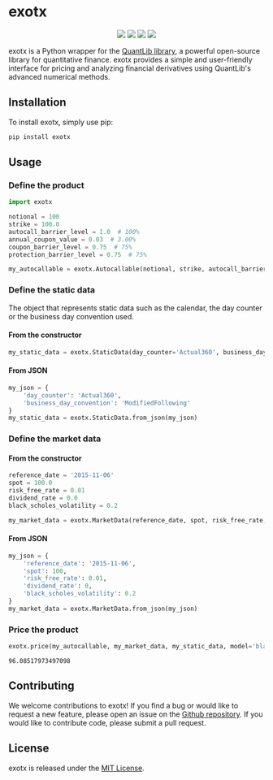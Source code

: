 # exotx
<p align="center">
    <img src="https://github.com/SebastienEveno/exotx/actions/workflows/python-package.yml/badge.svg?branch=master" />
    <a href="https://pypi.org/project/exotx" alt="Python Versions">
        <img src="https://img.shields.io/pypi/pyversions/exotx.svg?logo=python&logoColor=white" /></a>
    <a href="https://pypi.org/project/exotx" alt="PyPi">
        <img src="https://img.shields.io/pypi/v/exotx" /></a>
    <a href="https://pepy.tech/project/exotx" alt="Downloads">
        <img src="https://pepy.tech/badge/exotx" /></a>
</p>

exotx is a Python wrapper for the [QuantLib library](https://www.quantlib.org/), a powerful open-source library for quantitative finance. exotx provides a simple and user-friendly interface for pricing and analyzing financial derivatives using QuantLib's advanced numerical methods.

## Installation

To install exotx, simply use pip:
```sh
pip install exotx
```

## Usage

### Define the product
```python
import exotx

notional = 100
strike = 100.0
autocall_barrier_level = 1.0  # 100%
annual_coupon_value = 0.03  # 3.00%
coupon_barrier_level = 0.75  # 75%
protection_barrier_level = 0.75  # 75%

my_autocallable = exotx.Autocallable(notional, strike, autocall_barrier_level, annual_coupon_value, coupon_barrier_level, protection_barrier_level)
```

### Define the static data
The object that represents static data such as the calendar, the day counter or the business day convention used.

#### From the constructor
```python
my_static_data = exotx.StaticData(day_counter='Actual360', business_day_convention='ModifiedFollowing')
```

#### From JSON
```python
my_json = {
    'day_counter': 'Actual360',
    'business_day_convention': 'ModifiedFollowing'
}
my_static_data = exotx.StaticData.from_json(my_json)
```

### Define the market data
#### From the constructor
```python
reference_date = '2015-11-06'
spot = 100.0
risk_free_rate = 0.01
dividend_rate = 0.0
black_scholes_volatility = 0.2

my_market_data = exotx.MarketData(reference_date, spot, risk_free_rate, dividend_rate, black_scholes_volatility=black_scholes_volatility)
```
#### From JSON
```python
my_json = {
    'reference_date': '2015-11-06',
    'spot': 100,
    'risk_free_rate': 0.01,
    'dividend_rate': 0,
    'black_scholes_volatility': 0.2
}
my_market_data = exotx.MarketData.from_json(my_json)
```

### Price the product
```python
exotx.price(my_autocallable, my_market_data, my_static_data, model='black-scholes')
```
```plaintext
96.08517973497098
```

## Contributing

We welcome contributions to exotx! If you find a bug or would like to request a new feature, please open an issue on the [Github repository](https://github.com/sebastieneveno/exotx). 
If you would like to contribute code, please submit a pull request.

## License

exotx is released under the [MIT License](https://opensource.org/licenses/MIT).
